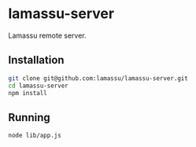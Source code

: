 # lamassu-server

Lamassu remote server.

## Installation

```sh
git clone git@github.com:lamassu/lamassu-server.git
cd lamassu-server
npm install
```

## Running
```sh
node lib/app.js
```
